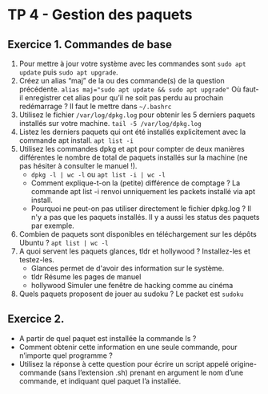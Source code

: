 # TP 4 - Gestion des paquets
## Exercice 1. Commandes de base
1. Pour mettre à jour votre système avec les commandes sont `sudo apt update` puis `sudo apt upgrade`.
2. Créez un alias “maj” de la ou des commande(s) de la question précédente. `alias maj="sudo apt update && sudo apt upgrade"` Où faut-il enregistrer cet alias pour qu’il ne soit pas perdu au prochain redémarrage ? Il faut le mettre dans `~/.bashrc`
3. Utilisez le fichier `/var/log/dpkg.log` pour obtenir les 5 derniers paquets installés sur votre machine. `tail -5 /var/log/dpkg.log`
4. Listez les derniers paquets qui ont été installés explicitement avec la commande apt install. `apt list -i`
5. Utilisez les commandes dpkg et apt pour compter de deux manières différentes le nombre de total de paquets installés sur la machine (ne pas hésiter à consulter le manuel !). 
	* `dpkg -l | wc -l` ou `apt list -i | wc -l`
	* Comment explique-t-on la (petite) différence de comptage ? La commande apt list -i renvoi unniquement les packets installé via apt install.
	* Pourquoi ne peut-on pas utiliser directement le fichier dpkg.log ? Il n'y a pas que les paquets installés. Il y a aussi les status des paquets par exemple.
6. Combien de paquets sont disponibles en téléchargement sur les dépôts Ubuntu ? `apt list | wc -l` 
7. A quoi servent les paquets glances, tldr et hollywood ? Installez-les et testez-les. 
	* Glances permet de d'avoir des information sur le système.
	*  tldr Résume les pages de manuel
	* hollywood Simuler une fenêtre de hacking comme au cinéma
8. Quels paquets proposent de jouer au sudoku ? Le packet est `sudoku`

## Exercice 2.
* A partir de quel paquet est installée la commande ls ? 
* Comment obtenir cette information en une seule commande, pour n’importe quel programme ? 
* Utilisez la réponse à cette question pour écrire un script appelé origine-commande (sans l’extension .sh) prenant en argument le nom d’une commande, et indiquant quel paquet l’a installée.
